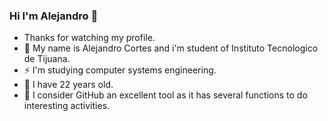 ### Hi I'm Alejandro 👋

- Thanks for watching my profile.
- 🤔 My name is Alejandro Cortes and i'm student of Instituto Tecnologico de Tijuana.
- ⚡ I'm studying computer systems engineering.
- 💬 I have 22 years old.
- 🤔 I consider GitHub an excellent tool as it has several functions to do interesting activities.
